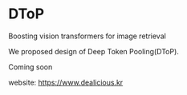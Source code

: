 # DToP
Boosting vision transformers for image retrieval

We proposed design of Deep Token Pooling(DToP).

Coming soon

website: https://www.dealicious.kr
